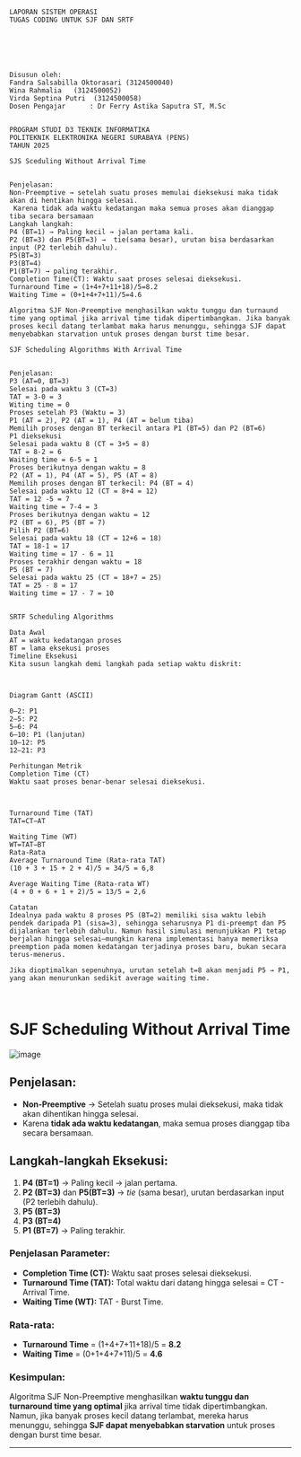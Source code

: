 ```
LAPORAN SISTEM OPERASI
TUGAS CODING UNTUK SJF DAN SRTF
 


 

 
Disusun oleh:
Fandra Salsabilla Oktorasari (3124500040)
Wina Rahmalia   (3124500052)
Virda Septina Putri  (3124500058)
Dosen Pengajar  	: Dr Ferry Astika Saputra ST, M.Sc
 
 
PROGRAM STUDI D3 TEKNIK INFORMATIKA
POLITEKNIK ELEKTRONIKA NEGERI SURABAYA (PENS)
TAHUN 2025

SJS Sceduling Without Arrival Time


Penjelasan:
Non-Preemptive → setelah suatu proses memulai dieksekusi maka tidak akan di hentikan hingga selesai.
 Karena tidak ada waktu kedatangan maka semua proses akan dianggap tiba secara bersamaan 
Langkah langkah:
P4 (BT=1) → Paling kecil → jalan pertama kali.
P2 (BT=3) dan P5(BT=3) →  tie(sama besar), urutan bisa berdasarkan input (P2 terlebih dahulu).
P5(BT=3)
P3(BT=4)
P1(BT=7) → paling terakhir.
Completion Time(CT): Waktu saat proses selesai dieksekusi.
Turnaround Time = (1+4+7+11+18)/5=8.2
Waiting Time = (0+1+4+7+11)/5=4.6

Algoritma SJF Non-Preemptive menghasilkan waktu tunggu dan turnaund time yang optimal jika arrival time tidak dipertimbangkan. Jika banyak proses kecil datang terlambat maka harus menunggu, sehingga SJF dapat menyebabkan starvation untuk proses dengan burst time besar.

SJF Scheduling Algorithms With Arrival Time


Penjelasan:
P3 (AT=0, BT=3)
Selesai pada waktu 3 (CT=3)
TAT = 3-0 = 3
Witing time = 0
Proses setelah P3 (Waktu = 3)
P1 (AT = 2), P2 (AT = 1), P4 (AT = belum tiba)
Memilih proses dengan BT terkecil antara P1 (BT=5) dan P2 (BT=6)
P1 dieksekusi
Selesai pada waktu 8 (CT = 3+5 = 8)
TAT = 8-2 = 6
Waiting time = 6-5 = 1 
Proses berikutnya dengan waktu = 8
P2 (AT = 1), P4 (AT = 5), P5 (AT = 8)
Memilih proses dengan BT terkecil: P4 (BT = 4)
Selesai pada waktu 12 (CT = 8+4 = 12)
TAT = 12 -5 = 7
Waiting time = 7-4 = 3
Proses berikutnya dengan waktu = 12
P2 (BT = 6), P5 (BT = 7)
Pilih P2 (BT=6)
Selesai pada waktu 18 (CT = 12+6 = 18)
TAT = 18-1 = 17
Waiting time = 17 - 6 = 11
Proses terakhir dengan waktu = 18
P5 (BT = 7)
Selesai pada waktu 25 (CT = 18+7 = 25)
TAT = 25 - 8 = 17
Waiting time = 17 - 7 = 10


SRTF Scheduling Algorithms

Data Awal
AT = waktu kedatangan proses
BT = lama eksekusi proses
Timeline Eksekusi
Kita susun langkah demi langkah pada setiap waktu diskrit:



Diagram Gantt (ASCII)

0–2: P1
2–5: P2
5–6: P4
6–10: P1 (lanjutan)
10–12: P5
12–21: P3

Perhitungan Metrik
Completion Time (CT)
Waktu saat proses benar-benar selesai dieksekusi.



Turnaround Time (TAT)
TAT=CT−AT

Waiting Time (WT)
WT=TAT−BT
Rata-Rata
Average Turnaround Time (Rata-rata TAT)
(10 + 3 + 15 + 2 + 4)/5 = 34/5 = 6,8

Average Waiting Time (Rata-rata WT)
(4 + 0 + 6 + 1 + 2)/5 = 13/5 = 2,6

Catatan
Idealnya pada waktu 8 proses P5 (BT=2) memiliki sisa waktu lebih pendek daripada P1 (sisa=3), sehingga seharusnya P1 di-preempt dan P5 dijalankan terlebih dahulu. Namun hasil simulasi menunjukkan P1 tetap berjalan hingga selesai—mungkin karena implementasi hanya memeriksa preemption pada momen kedatangan terjadinya proses baru, bukan secara terus-menerus.

Jika dioptimalkan sepenuhnya, urutan setelah t=8 akan menjadi P5 → P1, yang akan menurunkan sedikit average waiting time.



```

# SJF Scheduling Without Arrival Time

![image](https://github.com/user-attachments/assets/24b16433-cbdf-4190-a282-4c5488f5e78a)

## Penjelasan:
- **Non-Preemptive** → Setelah suatu proses mulai dieksekusi, maka tidak akan dihentikan hingga selesai.
- Karena **tidak ada waktu kedatangan**, maka semua proses dianggap tiba secara bersamaan.

## Langkah-langkah Eksekusi:
1. **P4 (BT=1)** → Paling kecil → jalan pertama.
2. **P2 (BT=3)** dan **P5(BT=3)** → *tie* (sama besar), urutan berdasarkan input (P2 terlebih dahulu).
3. **P5 (BT=3)**
4. **P3 (BT=4)**
5. **P1 (BT=7)** → Paling terakhir.

### Penjelasan Parameter:
- **Completion Time (CT):** Waktu saat proses selesai dieksekusi.
- **Turnaround Time (TAT):** Total waktu dari datang hingga selesai = CT - Arrival Time.
- **Waiting Time (WT):** TAT - Burst Time.

### Rata-rata:
- **Turnaround Time** = (1+4+7+11+18)/5 = **8.2**
- **Waiting Time** = (0+1+4+7+11)/5 = **4.6**

### Kesimpulan:
Algoritma SJF Non-Preemptive menghasilkan **waktu tunggu dan turnaround time yang optimal** jika arrival time tidak dipertimbangkan. Namun, jika banyak proses kecil datang terlambat, mereka harus menunggu, sehingga **SJF dapat menyebabkan starvation** untuk proses dengan burst time besar.

---
